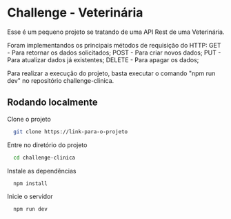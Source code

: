 # Challenge - Veterinária

Esse é um pequeno projeto se tratando de uma API Rest de uma Veterinária.

Foram implementandos os principais métodos de requisição do HTTP:
GET - Para retornar os dados solicitados;
POST - Para criar novos dados;
PUT - Para atualizar dados já existentes;
DELETE - Para apagar os dados;

Para realizar a execução do projeto, basta executar o comando "npm run dev" no repositório challenge-clinica.
 
## Rodando localmente

Clone o projeto

```bash
  git clone https://link-para-o-projeto
```

Entre no diretório do projeto

```bash
  cd challenge-clinica
```

Instale as dependências

```bash
  npm install
```

Inicie o servidor

```bash
  npm run dev